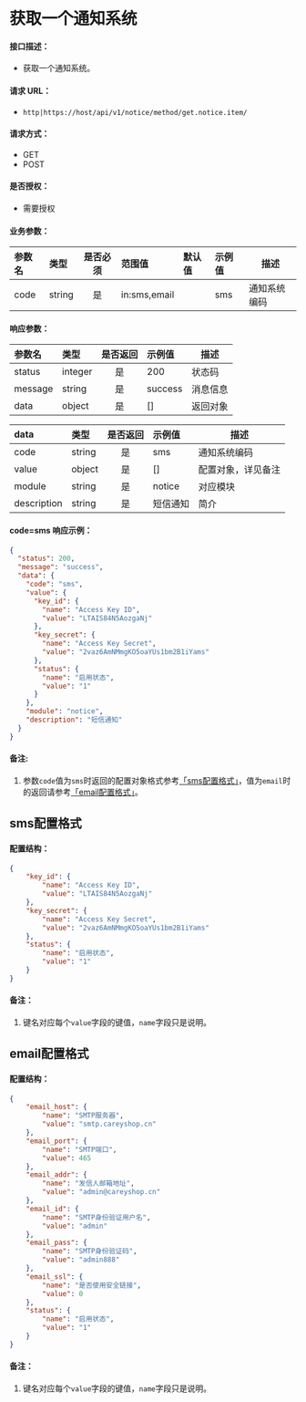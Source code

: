 # 获取一个通知系统

#### 接口描述：
- 获取一个通知系统。

#### 请求 URL：
- `http|https://host/api/v1/notice/method/get.notice.item/`

#### 请求方式：
- GET
- POST

#### 是否授权：
- 需要授权

#### 业务参数：
|参数名|类型|是否必须|范围值|默认值|示例值|描述|
|:----|:---|:---:|:-----|:-----|:-----|-----|
|code |string |是 |in:sms,email | |sms |通知系统编码 |

#### 响应参数：
|参数名|类型|是否返回|示例值|描述|
|:-----|:-----|:---:|:-----|-----|
|status |integer |是 |200 |状态码 |
|message |string |是 |success |消息信息 |
|data |object |是 |[] |返回对象 |

|data|类型|是否返回|示例值|描述|
|:-----|:-----|:---:|:-----|-----|
|code |string |是 |sms |通知系统编码 |
|value |object |是 |[] |配置对象，详见备注 |
|module |string |是 |notice |对应模块 |
|description |string |是 |短信通知 |简介 |

#### code=sms 响应示例：
```json
{
  "status": 200,
  "message": "success",
  "data": {
    "code": "sms",
    "value": {
      "key_id": {
        "name": "Access Key ID",
        "value": "LTAIS84N5AozgaNj"
      },
      "key_secret": {
        "name": "Access Key Secret",
        "value": "2vaz6AmNMmgKO5oaYUs1bm2B1iYams"
      },
      "status": {
        "name": "启用状态",
        "value": "1"
      }
    },
    "module": "notice",
    "description": "短信通知"
  }
}
```

#### 备注:
1. 参数`code`值为`sms`时返回的配置对象格式参考[「sms配置格式」](#sms配置格式 "「sms配置格式」")，值为`email`时的返回请参考[「email配置格式」](#email配置格式 "「email配置格式」")。

## sms配置格式

#### 配置结构：
```json
{
    "key_id": {
        "name": "Access Key ID",
        "value": "LTAIS84N5AozgaNj"
    },
    "key_secret": {
        "name": "Access Key Secret",
        "value": "2vaz6AmNMmgKO5oaYUs1bm2B1iYams"
    },
    "status": {
        "name": "启用状态",
        "value": "1"
    }
}
```

#### 备注：
1. 键名对应每个`value`字段的键值，`name`字段只是说明。

## email配置格式

#### 配置结构：
```json
{
    "email_host": {
        "name": "SMTP服务器",
        "value": "smtp.careyshop.cn"
    },
    "email_port": {
        "name": "SMTP端口",
        "value": 465
    },
    "email_addr": {
        "name": "发信人邮箱地址",
        "value": "admin@careyshop.cn"
    },
    "email_id": {
        "name": "SMTP身份验证用户名",
        "value": "admin"
    },
    "email_pass": {
        "name": "SMTP身份验证码",
        "value": "admin888"
    },
    "email_ssl": {
        "name": "是否使用安全链接",
        "value": 0
    },
    "status": {
        "name": "启用状态",
        "value": "1"
    }
}
```

#### 备注：
1. 键名对应每个`value`字段的键值，`name`字段只是说明。
